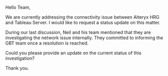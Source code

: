 Hello Team,

We are currently addressing the connectivity issue between Alteryx HRG and Tableau Server. I would like to request a status update on this matter.

During our last discussion, Neil and his team mentioned that they are investigating the network issue internally. They committed to informing the GBT team once a resolution is reached.

Could you please provide an update on the current status of this investigation?

Thank you.

